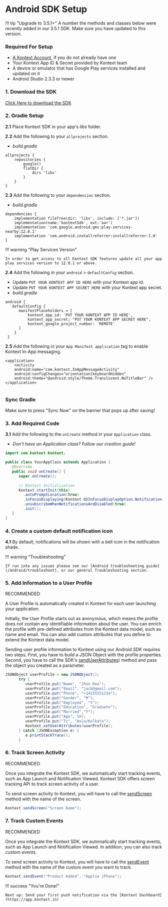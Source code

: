 # Android SDK Setup

!!! tip "Upgrade to 3.5.1+"
     A number the methods and classes below were recently added in our 3.5.1 SDK. Make sure you have updated to this version.

### Required For Setup

- [A Kontext Account](https://app.kontext.in/), if you do not already have one
- Your Kontext App ID & Secret provided by Kontext team
- A device or emulator that has Google Play services installed and updated on it
- Android Studio 2.3.3 or newer

### 1. Download the SDK

[Click Here to download the SDK](https://github.com/kontext-hq/documentation/blob/master/docs/sdk/kontextSDK.aar?raw=true)

### 2. Gradle Setup

**2.1** Place Kontext SDK in your app's *libs* folder.

**2.2** Add the following to your `allprojects` section.

- *build.gradle*

```
allprojects {
    repositories {
        google()
        flatDir {
            dirs 'libs'
        }
    }
}
```

**2.3** Add the following to your `dependencies` section.

- *build.gradle*

```
dependencies {
	implementation fileTree(dir: 'libs', include: ['*.jar'])
    implementation(name:'kontextSdk', ext:'aar')
    implementation 'com.google.android.gms:play-services-nearby:12.0.1'
    implementation 'com.android.installreferrer:installreferrer:1.0'
}
```

!!! warning "Play Services Version"

```
In order to get access to all Kontext SDK features update all your app play services version to 12.0.1 or above.
```

**2.4** Add the following in your `android` > `defaultConfig` section.

- Update `PUT YOUR KONTEXT APP ID HERE` with your Kontext app id.
- Update `PUT YOUR KONTEXT APP SECRET HERE` with your Kontext app secret.
- *build.gradle*

```
android {
   defaultConfig {
      manifestPlaceholders = [
          kontext_app_id: 'PUT YOUR KONTEXT APP ID HERE',
          kontext_app_secret: "PUT YOUR KONTEXT APP SECRET HERE",
          kontext_google_project_number: 'REMOTE'
      ]
    }
 }
```

**2.5** Add the following in your `App Manifest application` tag to enable Kontext In-App messaging.

```
<application>
	<activity
	android:name="com.kontext.InAppMessageActivity"
	android:configChanges="orientation|keyboardHidden"
	android:theme="@android:style/Theme.Translucent.NoTitleBar" />
</application>
       
```

### Sync Gradle

Make sure to press "Sync Now" on the banner that pops up after saving!

### 3. Add Required Code

**3.1** Add the following to the `onCreate` method in your `Application` class.

- *Don't have an Application class? Follow our creation guide!*

```java
import com.kontext.Kontext;

public class YourAppClass extends Application {
   @Override
   public void onCreate() {
      super.onCreate();
     
      // Kontext Initialization
      Kontext.startInit(this)
        .autoPromptLocation(true)
        .inFocusDisplaying(Kontext.OSInFocusDisplayOption.Notification)
        .unsubscribeWhenNotificationsAreDisabled(true)
        .init();
   }
}
```



### 4. Create a custom default notification icon

**4.1** By default, notifications will be shown with a bell icon in the notification shade. 

!!! warning "Troubleshooting"

```
If run into any issues please see our [Android troubleshooting guide](/android/troubleshoot), or our general Troubleshooting section.
```

### 5. Add Information to a User Profile

RECOMMENDED

A User Profile is automatically created in Kontext for each user launching your application.

Initially, the User Profile starts out as anonymous, which means the profile does not contain any identifiable information about the user. You can enrich the profile with pre-defined attributes from the Kontext data model, such as name and email. You can also add custom attributes that you define to extend the Kontext data model.

Sending user profile information to Kontext using our Android SDK requires two steps. First, you have to build a JSON Object with the profile properties. Second, you have to call the SDK's [sendUserAttributes](/android/reference#senduserattributes)) method and pass the object you created as a parameter.

```java
JSONObject userProfile = new JSONObject();
      try {
         userProfile.put("Name", "Jhon Doe");
         userProfile.put("Email", "jack@gmail.com");
         userProfile.put("Phone", "+14155551234");
         userProfile.put("Gender", "M");
         userProfile.put("Employed", "Y");
         userProfile.put("Education", "Graduate");
         userProfile.put("Married","Y");
         userProfile.put("Age", 50);
         userProfile.put("Tz", "Asia/Kolkata");
         Kontext.setUserAttributes(userProfile);
      } catch (JSONException e) {
         e.printStackTrace();
      }
```

### 6. Track Screen Activity

RECOMMENDED

Once you integrate the Kontext SDK, we automatically start tracking events, such as App Launch and Notification Viewed. Kontext SDK offers screen tracking API to track screen activity of a user.

To send screen activity to Kontext, you will have to call the [sendScreen](/android/reference#sendScreen) method with the name of the screen.

```java
Kontext.sendScreen("Screen Name");
```

### 7. Track Custom Events

RECOMMENDED

Once you integrate the Kontext SDK, we automatically start tracking events, such as App Launch and Notification Viewed. In addition, you can also track custom events.

To send screen activity to Kontext, you will have to call the [sendEvent](/android/reference#sendEvent) method with the name of the custom event you want to track.

```java
Kontext.sendEvent("Product Added", "Applie iPhone");
```



!!! success "You're Done!"

    Next up: Send your first push notification via the [Kontext Dashboard](https://app.kontext.in)

